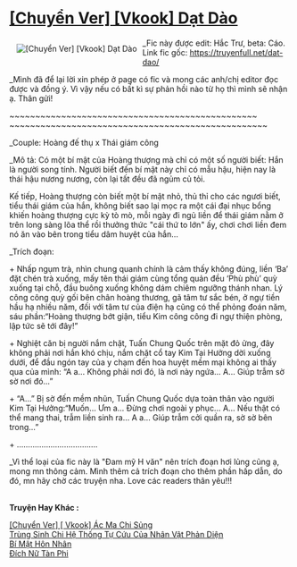 <a href="https://utruyen.com/chuyen-ver-vkook-dat-dao/25137/" title="[Chuyển Ver] [Vkook] Dạt Dào"><h1>[Chuyển Ver] [Vkook] Dạt Dào</h1></a><div style="display:table"><img align="right" style="float: left; padding: 10px;" src="https://utruyen.com/images/story/200x260/chuyen-ver-vkook-dat-dao.jpg" alt="[Chuyển Ver] [Vkook] Dạt Dào">_Fic này được edit: Hắc Trư, beta: Cáo. Link fic gốc: https://truyenfull.net/dat-dao/<p></p> _Mình đã để lại lời xin phép ở page có fic và mong các anh/chị editor đọc được và đồng ý. Vì vậy nếu có bất kì sự phản hồi nào từ họ thì mình sẽ nhận ạ. Thân gửi!<p></p>~~~~~~~~~~~~~~~~~~~~~~~~~~~~~~~~~~~~~~~~~~~~~~~~ ~~~~~~~~~~~~~~~~~~~~~~~~~~~~~~~~~~~~~~~~~~~~~~~~~~<p></p> _Couple: Hoàng đế thụ x Thái giám công<p></p> _Mô tả: Có một bí mật của Hoàng thượng mà chỉ có một số người biết: Hắn là người song tính. Người biết đến bí mật này chỉ có mẫu hậu, hiện nay là thái hậu nương nương, còn lại tất đều đã ngủm củ tỏi.<p></p>Kế tiếp, Hoàng thượng còn biết một bí mật nhỏ, thủ thỉ cho các ngươi biết, tiểu thái giám của hắn, không biết sao lại mọc ra một cái đại nhục bổng khiến hoàng thượng cực kỳ tò mò, mỗi ngày đi ngủ liền để thái giám nằm ở trên long sàng lõa thể rồi thưởng thức "cái thứ to lớn" ấy, chơi chơi liền đem nó ăn vào bên trong tiểu dâm huyệt của hắn…<p></p> _Trích đoạn:<p></p> + Nhấp ngụm trà, nhìn chung quanh chính là cảm thấy không đúng, liền ‘Ba’ đặt chén trà xuống, mấy tên thái giám cùng tổng quản đều ‘Phù phù’ quỳ xuống tại chỗ, đầu buông xuống không dám chiêm ngưỡng thánh nhan. Lý công công quỳ gối bên chân hoàng thương, gã tâm tư sắc bén, ở ngự tiền hầu hạ nhiều năm, đối với tâm tư của điện hạ cũng có thể phỏng đoán năm, sáu phần:“Hoàng thượng bớt giận, tiểu Kim công công đi ngự thiện phòng, lập tức sẽ tới đây!”<p></p>+ Nghiệt căn bị người nắm chặt, Tuấn Chung Quốc trên mặt đỏ ửng, đây không phải nơi hắn khó chịu, nắm chặt cổ tay Kim Tại Hưởng dời xuống dưới, để đầu ngón tay của y chạm đến hoa huyệt mềm mại không ai thấy qua của mình: “A a… Không phải nơi đó, là nơi này ngứa… A… Giúp trẫm sờ sờ nơi đó…”<p></p>+ “A…” Bị sờ đến mềm nhũn, Tuấn Chung Quốc dựa toàn thân vào người Kim Tại Hưởng:“Muốn… Ưm a… Đừng chơi ngoài y phục… A… Nếu thật có thể mang thai, trẫm liền sinh ra… A a… Giúp trẫm cởi quần ra, sờ sờ bên trong…”<p></p>+ ....................................<p></p>_Vì thể loại của fic này là "Đam mỹ H văn" nên trích đoạn hơi lủng củng ạ, mong mn thông cảm. Mình thêm cả trích đoạn cho thêm phần hấp dẫn, do đó, mn hãy chờ các truyện nha. Love các readers thân yêu!!!</div><p><br><b>Truyện Hay Khác :</b></p><a href="https://utruyen.com/chuyen-ver-vkook-ac-ma-chi-sung/22167/" alt="[Chuyển Ver] [ Vkook] Ác Ma Chi Sủng">[Chuyển Ver] [ Vkook] Ác Ma Chi Sủng</a><br/><a href="https://truyenhot2020.wordpress.com/2019/12/11/trung-sinh-chi-he-thong-tu-cuu-cua-nhan-vat-phan-dien/" alt="Trùng Sinh Chi Hệ Thống Tự Cứu Của Nhân Vật Phản Diện">Trùng Sinh Chi Hệ Thống Tự Cứu Của Nhân Vật Phản Diện</a><br/><a href="https://github.com/quanluxury/truyenhot/tree/master/truyenhay/18704/" alt="Bí Mật Hôn Nhân">Bí Mật Hôn Nhân</a><br/><a href="https://medium.com/@hoangminhquan1681984/%C4%91%C3%ADch-n%E1%BB%AF-t%C3%A0n-phi-2f53cfc5e803" alt="Đích Nữ Tàn Phi">Đích Nữ Tàn Phi</a><br/>